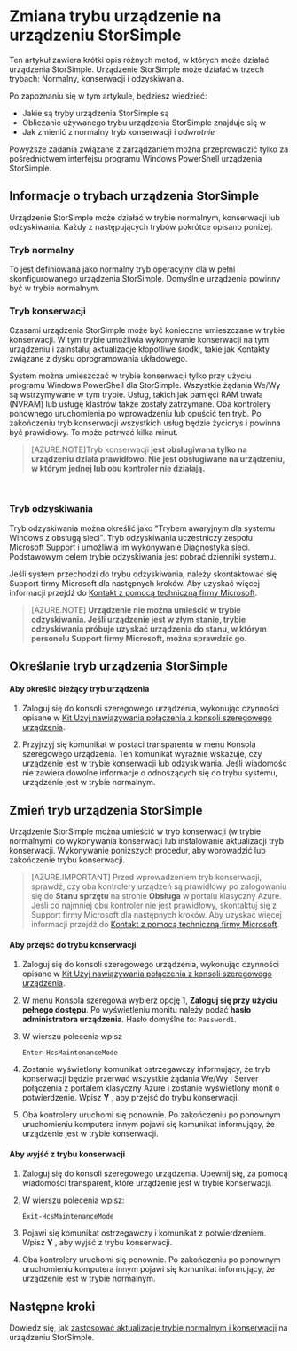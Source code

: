 <properties 
   pageTitle="Zmiana trybu urządzenia StorSimple | Microsoft Azure"
   description="W tym artykule opisano tryby urządzenia StorSimple i wyjaśniono, jak używać programu Windows PowerShell dla StorSimple Aby zmienić tryb urządzenia."
   services="storsimple"
   documentationCenter=""
   authors="alkohli"
   manager="carmonm"
   editor="" />
<tags 
   ms.service="storsimple"
   ms.devlang="na"
   ms.topic="article"
   ms.tgt_pltfrm="na"
   ms.workload="na"
   ms.date="06/17/2016"
   ms.author="alkohli" />

# <a name="change-the-device-mode-on-your-storsimple-device"></a>Zmiana trybu urządzenie na urządzeniu StorSimple

Ten artykuł zawiera krótki opis różnych metod, w których może działać urządzenia StorSimple. Urządzenie StorSimple może działać w trzech trybach: Normalny, konserwacji i odzyskiwania. 

Po zapoznaniu się w tym artykule, będziesz wiedzieć:

- Jakie są tryby urządzenia StorSimple są
- Obliczanie używanego trybu urządzenia StorSimple znajduje się w
- Jak zmienić z normalny tryb konserwacji i *odwrotnie*


Powyższe zadania związane z zarządzaniem można przeprowadzić tylko za pośrednictwem interfejsu programu Windows PowerShell urządzenia StorSimple.

## <a name="about-storsimple-device-modes"></a>Informacje o trybach urządzenia StorSimple

Urządzenie StorSimple może działać w trybie normalnym, konserwacji lub odzyskiwania. Każdy z następujących trybów pokrótce opisano poniżej.

### <a name="normal-mode"></a>Tryb normalny

To jest definiowana jako normalny tryb operacyjny dla w pełni skonfigurowanego urządzenia StorSimple. Domyślnie urządzenia powinny być w trybie normalnym.

### <a name="maintenance-mode"></a>Tryb konserwacji

Czasami urządzenia StorSimple może być konieczne umieszczane w trybie konserwacji. W tym trybie umożliwia wykonywanie konserwacji na tym urządzeniu i zainstaluj aktualizacje kłopotliwe środki, takie jak Kontakty związane z dysku oprogramowania układowego.

System można umieszczać w trybie konserwacji tylko przy użyciu programu Windows PowerShell dla StorSimple. Wszystkie żądania We/Wy są wstrzymywane w tym trybie. Usług, takich jak pamięci RAM trwała (NVRAM) lub usługę klastrów także zostały zatrzymane. Oba kontrolery ponownego uruchomienia po wprowadzeniu lub opuścić ten tryb. Po zakończeniu tryb konserwacji wszystkich usług będzie życiorys i powinna być prawidłowy. To może potrwać kilka minut.

>[AZURE.NOTE]Tryb konserwacji **jest obsługiwana tylko na urządzeniu działa prawidłowo. Nie jest obsługiwane na urządzeniu, w którym jednej lub obu kontroler nie działają.**
</br>

### <a name="recovery-mode"></a>Tryb odzyskiwania

Tryb odzyskiwania można określić jako "Trybem awaryjnym dla systemu Windows z obsługą sieci". Tryb odzyskiwania uczestniczy zespołu Microsoft Support i umożliwia im wykonywanie Diagnostyka sieci. Podstawowym celem trybie odzyskiwania jest pobrać dzienniki systemu.

Jeśli system przechodzi do trybu odzyskiwania, należy skontaktować się Support firmy Microsoft dla następnych kroków. Aby uzyskać więcej informacji przejdź do [Kontakt z pomocą techniczną firmy Microsoft](storsimple-contact-microsoft-support.md).

>[AZURE.NOTE] **Urządzenie nie można umieścić w trybie odzyskiwania. Jeśli urządzenie jest w złym stanie, trybie odzyskiwania próbuje uzyskać urządzenia do stanu, w którym personelu Support firmy Microsoft, można sprawdzić go.**

## <a name="determine-storsimple-device-mode"></a>Określanie tryb urządzenia StorSimple

#### <a name="to-determine-the-current-device-mode"></a>Aby określić bieżący tryb urządzenia

1. Zaloguj się do konsoli szeregowego urządzenia, wykonując czynności opisane w [Kit Użyj nawiązywania połączenia z konsoli szeregowego urządzenia](storsimple-deployment-walkthrough.md#use-putty-to-connect-to-the-device-serial-console).

2. Przyjrzyj się komunikat w postaci transparentu w menu Konsola szeregowego urządzenia. Ten komunikat wyraźnie wskazuje, czy urządzenie jest w trybie konserwacji lub odzyskiwania. Jeśli wiadomość nie zawiera dowolne informacje o odnoszących się do trybu systemu, urządzenie jest w trybie normalnym.

## <a name="change-the-storsimple-device-mode"></a>Zmień tryb urządzenia StorSimple 

Urządzenie StorSimple można umieścić w tryb konserwacji (w trybie normalnym) do wykonywania konserwacji lub instalowanie aktualizacji tryb konserwacji. Wykonywanie poniższych procedur, aby wprowadzić lub zakończenie trybu konserwacji.

> [AZURE.IMPORTANT] Przed wprowadzeniem tryb konserwacji, sprawdź, czy oba kontrolery urządzeń są prawidłowy po zalogowaniu się do **Stanu sprzętu** na stronie **Obsługa** w portalu klasyczny Azure. Jeśli co najmniej obu kontroler nie jest prawidłowy, skontaktuj się z Support firmy Microsoft dla następnych kroków. Aby uzyskać więcej informacji przejdź do [Kontakt z pomocą techniczną firmy Microsoft](storsimple-contact-microsoft-support.md).

#### <a name="to-enter-maintenance-mode"></a>Aby przejść do trybu konserwacji

1. Zaloguj się do konsoli szeregowego urządzenia, wykonując czynności opisane w [Kit Użyj nawiązywania połączenia z konsoli szeregowego urządzenia](storsimple-deployment-walkthrough.md#use-putty-to-connect-to-the-device-serial-console).

2. W menu Konsola szeregowa wybierz opcję 1, **Zaloguj się przy użyciu pełnego dostępu**. Po wyświetleniu monitu należy podać **hasło administratora urządzenia**. Hasło domyślne to: `Password1`.

3. W wierszu polecenia wpisz 

    `Enter-HcsMaintenanceMode`

4. Zostanie wyświetlony komunikat ostrzegawczy informujący, że tryb konserwacji będzie przerwać wszystkie żądania We/Wy i Server połączenia z portalem klasyczny Azure i zostanie wyświetlony monit o potwierdzenie. Wpisz **Y** , aby przejść do trybu konserwacji.

5. Oba kontrolery uruchomi się ponownie. Po zakończeniu po ponownym uruchomieniu komputera innym pojawi się komunikat informujący, że urządzenie jest w trybie konserwacji.


#### <a name="to-exit-maintenance-mode"></a>Aby wyjść z trybu konserwacji

1. Zaloguj się do konsoli szeregowego urządzenia. Upewnij się, za pomocą wiadomości transparent, które urządzenie jest w trybie konserwacji.

2. W wierszu polecenia wpisz:

    `Exit-HcsMaintenanceMode`

3. Pojawi się komunikat ostrzegawczy i komunikat z potwierdzeniem. Wpisz **Y** , aby wyjść z trybu konserwacji.

4. Oba kontrolery uruchomi się ponownie. Po zakończeniu po ponownym uruchomieniu komputera innym pojawi się komunikat informujący, że urządzenie jest w trybie normalnym.


## <a name="next-steps"></a>Następne kroki

Dowiedz się, jak [zastosować aktualizacje trybie normalnym i konserwacji](storsimple-update-device.md) na urządzeniu StorSimple.

